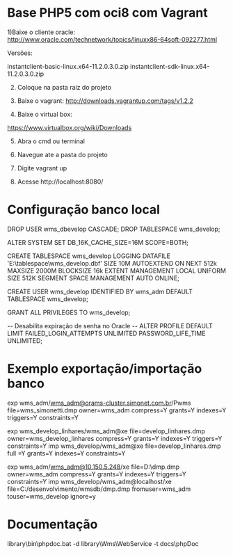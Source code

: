 Base PHP5 com oci8 com Vagrant
===========================

1)Baixe o cliente oracle:
http://www.oracle.com/technetwork/topics/linuxx86-64soft-092277.html

Versões: 

instantclient-basic-linux.x64-11.2.0.3.0.zip
instantclient-sdk-linux.x64-11.2.0.3.0.zip

2) Coloque na pasta raiz do projeto

3) Baixe o vagrant:
http://downloads.vagrantup.com/tags/v1.2.2

4) Baixe o virtual box:

https://www.virtualbox.org/wiki/Downloads

5) Abra o cmd ou terminal

6) Navegue ate a pasta do projeto 

7) Digite vagrant up

8) Acesse http://localhost:8080/

Configuração banco local
===========================

DROP USER wms_dbevelop CASCADE;
DROP TABLESPACE wms_develop;

ALTER SYSTEM SET DB_16K_CACHE_SIZE=16M SCOPE=BOTH;

CREATE TABLESPACE wms_develop
LOGGING DATAFILE 'E:\tablespace\wms_develop.dbf' SIZE 10M
AUTOEXTEND ON NEXT 512k MAXSIZE 2000M
BLOCKSIZE 16k
EXTENT MANAGEMENT LOCAL UNIFORM SIZE 512K
SEGMENT SPACE MANAGEMENT AUTO
ONLINE;

CREATE USER wms_develop
IDENTIFIED BY wms_adm
DEFAULT TABLESPACE wms_develop;

GRANT ALL PRIVILEGES TO wms_develop;

-- Desabilita expiração de senha no Oracle --
ALTER PROFILE DEFAULT LIMIT
FAILED_LOGIN_ATTEMPTS UNLIMITED
PASSWORD_LIFE_TIME UNLIMITED;

Exemplo exportação/importação banco
===========================
exp wms_adm/wms_adm@orams-cluster.simonet.com.br/Pwms file=wms_simonetti.dmp owner=wms_adm compress=Y grants=Y indexes=Y triggers=Y constraints=Y

exp wms_develop_linhares/wms_adm@xe file=develop_linhares.dmp owner=wms_develop_linhares compress=Y grants=Y indexes=Y triggers=Y constraints=Y
imp wms_develop/wms_adm@xe file=develop_linhares.dmp full =Y grants=Y indexes=Y constraints=Y

exp wms_adm/wms_adm@10.150.5.248/xe file=D:\dmp.dmp owner=wms_adm compress=Y grants=Y indexes=Y triggers=Y constraints=Y
imp wms_develop/wms_adm@localhost/xe file=C:/desenvolvimento/wmsdb/dmp.dmp fromuser=wms_adm touser=wms_develop ignore=y

Documentação
===========================

library\bin\phpdoc.bat -d library\Wms\WebService -t docs\phpDoc